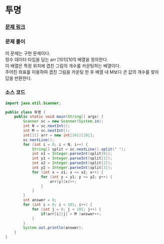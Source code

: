 # 투명

### [문제 링크](https://www.acmicpc.net/problem/1531)

### 문제 풀이
이 문제는 구현 문제이다. </br>
정수 데이터 타입을 담는 arr [101][101] 배열을 정의한다. </br>
이 배열은 특정 위치에 겹친 그림의 개수를 카운팅하는 배열이다.  </br>
주어진 좌표를 이용하여 겹친 그림을 카운팅 한 후 배열 내 M보다 큰 값의 개수를 찾아 답을 반환한다. </br>

### 소스 코드
```java
import java.util.Scanner;

public class 투명 {
    public static void main(String[] args) {
        Scanner sc = new Scanner(System.in);
        int N = sc.nextInt();
        int M = sc.nextInt();
        int[][] arr = new int[101][101];
        sc.nextLine();
        for (int i = 0; i < N; i++) {
            String[] split = sc.nextLine().split(" ");
            int x1 = Integer.parseInt(split[0]);
            int y1 = Integer.parseInt(split[1]);
            int x2 = Integer.parseInt(split[2]);
            int y2 = Integer.parseInt(split[3]);
            for (int x = x1; x <= x2; x++) {
                for (int y = y1; y <= y2; y++) {
                    arr[y][x]++;
                }
            }
        }
        int answer = 0;
        for (int i = 0; i < 101; i++) {
            for (int j = 0; j < 101; j++) {
                if(arr[i][j] > M )answer++;
            }
        }
        System.out.println(answer);
    }
}


```